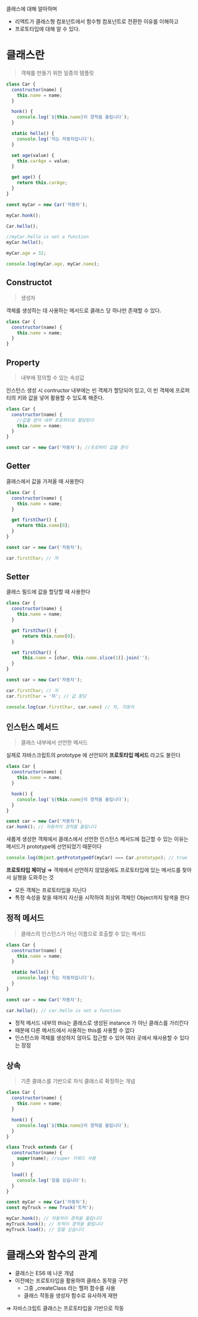 클래스에 대해 알아하며

- 리액트가 클래스형 컴포넌트에서 함수형 컴포넌트로 전환한 이유를 이해하고
- 프로토타입에 대해 알 수 있다.

# 클래스란

> 객체를 만들기 위한 일종의 템플릿

```jsx
class Car {
  constructor(name) {
    this.name = name;
  }

  honk() {
    console.log(`${this.name}이 경적을 울립니다`);
  }

  static hello() {
    console.log('저는 자동차입니다');
  }

  set age(value) {
    this.carAge = value;
  }

  get age() {
    return this.carAge;
  }
}

const myCar = new Car('자동차');

myCar.honk();

Car.hello();

//myCar.hello is not a function
myCar.hello();

myCar.age = 32;

console.log(myCar.age, myCar.name);
```

## Constructot

> 생성자

객체를 생성하는 데 사용하는 메서드로 클래스 당 하나만 존재할 수 있다.

```jsx
class Car {
  constructor(name) {
    this.name = name;
  }
}
```

## Property

> 내부에 정의할 수 있는 속성값

인스턴스 생성 시 contructor 내부에는 빈 객체가 할당되어 있고, 이 빈 객체에 프로퍼티의 키와 값을 넣어 활용할 수 있도록 해준다.

```jsx
class Car {
  constructor(name) {
    //값을 받아 내부 프로퍼티로 할당된다
    this.name = name;
  }
}

const car = new Car('자동차'); //프로퍼티 값을 준다
```

## Getter

클래스에서 값을 가져올 때 사용한다

```jsx
class Car {
  constructor(name) {
    this.name = name;
  }

  get firstChar() {
    return this.name[0];
  }
}

const car = new Car('자동차');

car.firstChar; // 자
```

## Setter

클래스 필드에 값을 할당할 때 사용한다

```jsx
class Car {
  constructor(name) {
    this.name = name;
  }

  get firstChar() {
	  return this.name[0];
  }

  set firstChar() {
	  this.name = [char, this.name.slice(1)].join('');
  }
}

const car = new Car('자동차');

car.firstChar; // 자
car.firstChar = '차'; // 값 할당

console.log(car.firstChar, car.name) // 차, 자동차
```

## 인스턴스 메서드

> 클래스 내부에서 선언한 메서드

실제로 자바스크립트의 prototype 에 선언되어 **프로토타입 메서드** 라고도 불린다

```jsx
class Car {
  constructor(name) {
    this.name = name;
  }

  honk() {
    console.log(`${this.name}이 경적을 울립니다`);
  }
}

const car = new Car('자동차');
car.honk(); // 자동차이 경적을 울립니다
```

새롭게 생성한 객체에서 클래스에서 선언한 인스턴스 메서드에 접근할 수 있는 이유는 메서드가 prototype에 선언되었기 때문이다

```jsx
console.log(Object.getPrototypeOf(myCar) === Car.prototype); // true
```

**프로토타입 체이닝**
⇒ 객체에서 선언하지 않았음에도 프로토타입에 있는 메서드를 찾아서 실행을 도와주는 것

- 모든 객체는 프로토타입을 지닌다
- 특정 속성을 찾을 때까지 자신을 시작하여 최상위 객체인 Object까지 탐색을 한다

## 정적 메서드

> 클래스의 인스턴스가 아닌 이름으로 호출할 수 있는 메서드

```jsx
class Car {
  constructor(name) {
    this.name = name;
  }

  static hello() {
    console.log('저는 자동차입니다');
  }
}

const car = new Car('자동차');

car.hello(); // car.hello is not a function
```

- 정적 메서드 내부의 this는 클래스로 생성된 instance 가 아닌 클래스를 가리킨다
- 때문에 다른 메서드에서 사용하는 this를 사용할 수 없다
- 인스턴스와 객체를 생성하지 않아도 접근할 수 있어 여러 곳에서 재사용할 수 있다는 장점

## 상속

> 기존 클래스를 기반으로 자식 클래스로 확장하는 개념

```jsx
class Car {
  constructor(name) {
    this.name = name;
  }

  honk() {
    console.log(`${this.name}이 경적을 울립니다`);
  }
}

class Truck extends Car {
  constructor(name) {
    super(name); //super 키워드 사용
  }

  load() {
    console.log('짐을 싣습니다');
  }
}

const myCar = new Car('자동차');
const myTruck = new Truck('트럭');

myCar.honk(); // 자동차이 경적을 울립니다
myTruck.honk(); // 트럭이 경적을 울립니다
myTruck.load(); // 짐을 싣습니다
```

# 클래스와 함수의 관계

- 클래스는 ES6 에 나온 개념
- 이전에는 프로토타입을 활용하여 클래스 동작을 구현
  - 그중 \_createClass 라는 헬퍼 함수를 사용
  - 클래스 작동을 생성자 함수로 유사하게 재현

⇒ 자바스크립트 클래스는 프로토타입을 기반으로 작동
